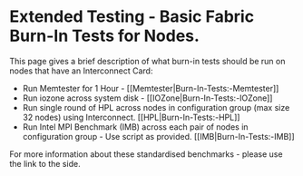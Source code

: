 # Extended Testing - Basic Fabric Burn-In Tests for Nodes.

This page gives a brief description of what burn-in tests should be run on nodes that have an Interconnect Card:

* Run Memtester for 1 Hour - [[Memtester|Burn-In-Tests:-Memtester]]
* Run iozone across system disk - [[IOZone|Burn-In-Tests:-IOZone]]
* Run single round of HPL across nodes in configuration group (max size 32 nodes) using Interconnect. [[HPL|Burn-In-Tests:-HPL]]
* Run Intel MPI Benchmark (IMB) across each pair of nodes in configuration group - Use script as provided. [[IMB|Burn-In-Tests:-IMB]]

For more information about these standardised benchmarks - please use the link to the side.